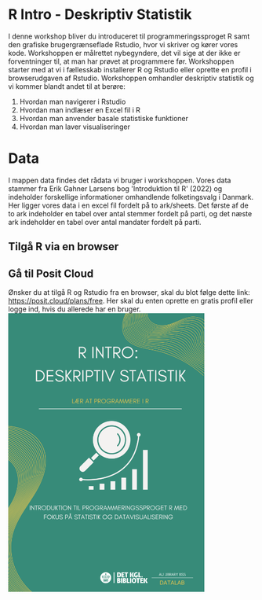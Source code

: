# R Intro - Deskriptiv Statistik
I denne workshop bliver du introduceret til programmeringssproget R samt den grafiske brugergrænseflade Rstudio, hvor vi skriver og kører vores kode. Workshoppen er målrettet nybegyndere, det vil sige at der ikke er forventninger til, at man har prøvet at programmere før. Workshoppen starter med at vi i fællesskab installerer R og Rstudio eller oprette en profil i browserudgaven af Rstudio. Workshoppen omhandler deskriptiv statistik og vi kommer blandt andet til at berøre:
1. Hvordan man navigerer i Rstudio
2. Hvordan man indlæser en Excel fil i R
3. Hvordan man anvender basale statistiske funktioner
4. Hvordan man laver visualiseringer

# Data
I mappen data findes det rådata vi bruger i workshoppen. Vores data stammer fra Erik Gahner Larsens bog 'Introduktion til R' (2022) og indeholder forskellige informationer omhandlende folketingsvalg i Danmark. Her ligger vores data i en excel fil fordelt på to ark/sheets. Det første af de to ark indeholder en tabel over antal stemmer fordelt på parti, og det næste ark indeholder en tabel over antal mandater fordelt på parti.

## Tilgå R via en browser
## Gå til Posit Cloud
Ønsker du at tilgå R og Rstudio fra en browser, skal du blot følge dette link: https://posit.cloud/plans/free. Her skal du enten oprette en gratis profil eller logge ind, hvis du allerede har en bruger.
<img src="./StatistikIntro.png" width="400"/>
